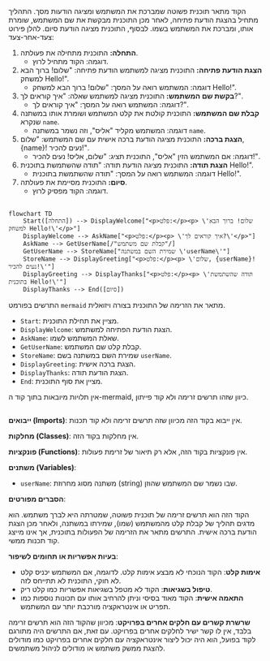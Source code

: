 ## <algorithm>
הקוד מתאר תוכנית פשוטה שמברכת את המשתמש ומציגה הודעות מסך. התהליך מתחיל בהצגת הודעת פתיחה, לאחר מכן התוכנית מבקשת את שם המשתמש, שומרת אותו, ומברכת את המשתמש בשמו. לבסוף, התוכנית מציגה הודעת סיום.
להלן פירוט צעד-אחר-צעד:

1. **התחלה:** התוכנית מתחילה את פעולתה.
    * דוגמה:  הקוד מתחיל לרוץ.
2.  **הצגת הודעת פתיחה:** התוכנית מציגה למשתמש הודעת פתיחה: "שלום! ברוך הבא למשחק Hello!".
    * דוגמה: המשתמש רואה על המסך: "שלום! ברוך הבא למשחק Hello!".
3.  **בקשת שם המשתמש:** התוכנית מציגה למשתמש שאלה: "איך קוראים לך?".
    * דוגמה: המשתמש רואה על המסך: "איך קוראים לך?".
4.  **קבלת שם המשתמש:** התוכנית קולטת את קלט המשתמש ושומרת אותו במשתנה שנקרא `name`.
    * דוגמה: המשתמש מקליד "אליס", וזה נשמר במשתנה `name`.
5.  **הצגת ברכה:** התוכנית מציגה הודעת ברכה אישית עם שם המשתמש: "שלום, {name}! נעים להכיר!".
    * דוגמה: אם המשתמש הזין "אליס", התוכנית תציג: "שלום, אליס! נעים להכיר!".
6.  **הצגת תודה:** התוכנית מציגה הודעת תודה: "תודה שהשתמשת בתוכנית Hello!".
    * דוגמה: המשתמש רואה על המסך: "תודה שהשתמשת בתוכנית Hello!".
7.  **סיום:** התוכנית מסיימת את פעולתה.
    * דוגמה: הקוד מפסיק לרוץ.

## <mermaid>
```mermaid
flowchart TD
    Start([התחלה]) --> DisplayWelcome["<p>פלט:</p><p> \'שלום! ברוך הבא למשחק Hello!\'</p>"]
    DisplayWelcome --> AskName["<p>פלט:</p><p> \'איך קוראים לך?\'</p>"]
    AskName --> GetUserName[/"קבלת שם משתמש"/]
    GetUserName --> StoreName["שמירת השם במשתנה \'userName\'"]
    StoreName --> DisplayGreeting["<p>פלט:</p><p> \'שלום, {userName}! נעים להכיר!\'"]
    DisplayGreeting --> DisplayThanks["<p>פלט:</p><p> \'תודה שהשתמשת בתוכנית Hello!\'"]
    DisplayThanks --> End([סיום])
```

התרשים בפורמט `mermaid` מתאר את הזרימה של התוכנית בצורה ויזואלית.  
*   `Start`: מציין את תחילת התוכנית.
*   `DisplayWelcome`: הצגת הודעת הפתיחה למשתמש.
*   `AskName`: שאלת המשתמש לשמו.
*   `GetUserName`: קבלת קלט שם המשתמש.
*   `StoreName`: שמירת השם במשתנה בשם `userName`.
*   `DisplayGreeting`: הצגת ברכה אישית.
*   `DisplayThanks`: הצגת הודעת תודה.
*   `End`: מציין את סוף התוכנית.

אין תלויות מיובאות בתוך קוד ה-mermaid, כיוון שזהו תרשים זרימה ולא קוד פייתון.

## <explanation>
**ייבואים (Imports)**:
אין ייבוא בקוד הזה מכיוון שזה תרשים זרימה ולא קוד תכנות.

**מחלקות (Classes)**:
אין מחלקות בקוד הזה.

**פונקציות (Functions)**:
אין פונקציות בקוד הזה, אלא רק תיאור של זרימת פעולות.

**משתנים (Variables)**:
* `userName`: משתנה מסוג מחרוזת (string) שבו נשמר שם המשתמש שהוזן.

**הסברים מפורטים**:

הקוד הזה הוא תרשים זרימה של תוכנית פשוטה, שמטרתה היא לברך משתמש. הוא מדגים תהליך של קבלת קלט מהמשתמש (שמו), שמירתו במשתנה, ולאחר מכן הצגת הודעת ברכה אישית.
התרשים מתאר את הזרימה של הפעולות בתוכנית, אך אינו מייצג קוד תכנות ממשי.

**בעיות אפשריות או תחומים לשיפור**:

*   **אימות קלט**: הקוד הנוכחי לא מבצע אימות קלט. לדוגמה, אם המשתמש יכניס קלט לא חוקי, התוכנית לא תתייחס לזה.
*   **טיפול בשגיאות**: הקוד לא מטפל בשגיאות אפשריות כמו קלט ריק.
*   **התאמה אישית**: הקוד מאוד בסיסי וניתן להרחיב אותו עם תכונות נוספות כמו תפריט או אינטראקציה מורכבת יותר עם המשתמש.

**שרשרת קשרים עם חלקים אחרים בפרויקט**:
מכיוון שהקוד הזה הוא תרשים זרימה בלבד, אין לו קשר ישיר לחלקים אחרים בפרויקט. עם זאת, אם התרשים היה מתורגם לקוד בפועל, הוא היה יכול ליצור אינטראקציה עם חלקים אחרים בפרויקט כמו מודולים להצגת ממשק משתמש או מודולים לניהול משתמשים.